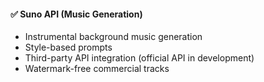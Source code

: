 #### ✅ Suno API (Music Generation)
- Instrumental background music generation
- Style-based prompts
- Third-party API integration (official API in development)
- Watermark-free commercial tracks
